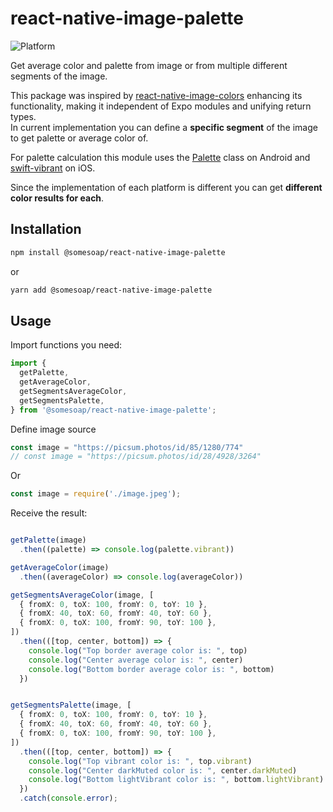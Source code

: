 # react-native-image-palette

![Platform](https://img.shields.io/badge/platform-android%20%7C%20ios-%239cf)


Get average color and palette from image or from multiple different segments of the image.

This package was inspired by [react-native-image-colors](https://www.npmjs.com/package/react-native-image-colors)
enhancing its functionality, making it independent of Expo modules and unifying return types.\
In current implementation you can define a **specific segment** of the image to get palette or average color of.

For palette calculation this module uses the [Palette](https://developer.android.com/reference/androidx/palette/graphics/Palette) class on Android and [swift-vibrant](https://github.com/bd452/swift-vibrant) on iOS.

Since the implementation of each platform is different you can get **different color results for each**.

## Installation

```sh
npm install @somesoap/react-native-image-palette
```
or
```sh
yarn add @somesoap/react-native-image-palette
```

## Usage
Import functions you need:
```ts
import {
  getPalette,
  getAverageColor,
  getSegmentsAverageColor,
  getSegmentsPalette,
} from '@somesoap/react-native-image-palette';
```

Define image source
```js
const image = "https://picsum.photos/id/85/1280/774"
// const image = "https://picsum.photos/id/28/4928/3264"
```
Or
```js
const image = require('./image.jpeg');
```
Receive the result:
```ts

getPalette(image)
  .then((palette) => console.log(palette.vibrant))

getAverageColor(image)
  .then((averageColor) => console.log(averageColor))

getSegmentsAverageColor(image, [
  { fromX: 0, toX: 100, fromY: 0, toY: 10 },
  { fromX: 40, toX: 60, fromY: 40, toY: 60 },
  { fromX: 0, toX: 100, fromY: 90, toY: 100 },
])
  .then(([top, center, bottom]) => {
    console.log("Top border average color is: ", top)
    console.log("Center average color is: ", center)
    console.log("Bottom border average color is: ", bottom)
  })


getSegmentsPalette(image, [
  { fromX: 0, toX: 100, fromY: 0, toY: 10 },
  { fromX: 40, toX: 60, fromY: 40, toY: 60 },
  { fromX: 0, toX: 100, fromY: 90, toY: 100 },
])
  .then(([top, center, bottom]) => {
    console.log("Top vibrant color is: ", top.vibrant)
    console.log("Center darkMuted color is: ", center.darkMuted)
    console.log("Bottom lightVibrant color is: ", bottom.lightVibrant)
  })
  .catch(console.error);

```
